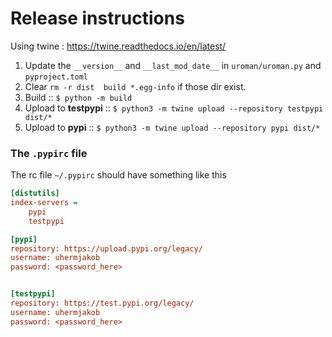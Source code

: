 # Release instructions 

Using twine : https://twine.readthedocs.io/en/latest/ 

1. Update the `__version__` and `__last_mod_date__` in `uroman/uroman.py` and `pyproject.toml`
2. Clear `rm -r dist  build *.egg-info`   if those dir exist.
3. Build :: `$ python -m build`   
4. Upload to **testpypi** ::  `$ python3 -m twine upload --repository testpypi dist/*`
5. Upload to **pypi** ::  `$ python3 -m twine upload --repository pypi dist/*`


### The `.pypirc` file

The rc file `~/.pypirc` should have something like this 
```ini
[distutils]
index-servers =
    pypi
    testpypi

[pypi]
repository: https://upload.pypi.org/legacy/
username: uhermjakob
password: <password_here>


[testpypi]
repository: https://test.pypi.org/legacy/
username: uhermjakob
password: <password_here>
```
